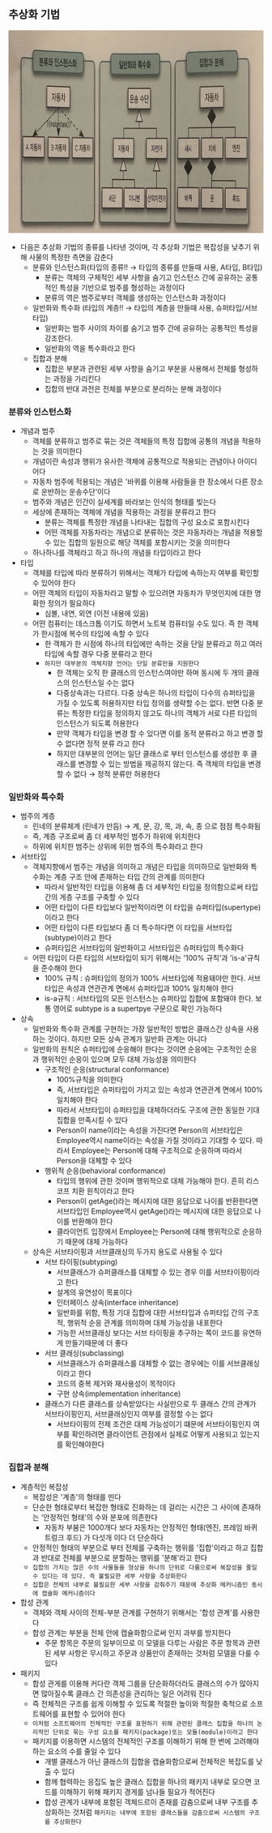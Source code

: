 ## 추상화 기법

<img src = "./img/IMG_5659.jpg" width = "900" height = "400">

- 다음은 추상화 기법의 종류를 나타낸 것이며, 각 추상화 기법은 복잡성을 낮추기 위해 사물의 특정한 측면을 감춘다
    - 분류와 인스턴스화(타입의 종류!! &rarr; 타입의 종류를 만들때 사용, A타입, B타입)
        - 분류는 객체의 구체적인 세부 사항을 숨기고 인스턴스 간에 공유하는 공통적인 특성을 기반으로 범주를 형성하는 과정이다
        - 분류의 역은 범주로부터 객체를 생성하는 인스턴스화 과정이다
    - 일반화와 특수화 (타입의 계층!! &rarr; 타입의 계층을 만들때 사용, 슈퍼타입/서브타입)
        - 일반화는 범주 사이의 차이를 숨기고 범주 간에 공유하는 공통적인 특성을 강조한다.
        - 일반화의 역을 특수화라고 한다
    - 집합과 분해
        - 집합은 부분과 관련된 세부 사항을 숨기고 부분을 사용해서 전체를 형성하는 과정을 가리킨다
        - 집합의 반대 과전은 전체를 부분으로 분리하는 분해 과정이다

### 분류와 인스턴스화

- 개념과 범주
    - 객체를 분류하고 범주로 묶는 것은 객체들의 특정 집합에 공통의 개념을 적용하는 것을 의미한다
    - 개념이란 속성과 행위가 유사한 객체에 공통적으로 적용되는 관념이나 아이디어다
    - 자동차 범주에 적용되는 개념은 '바퀴를 이용해 사람들을 한 장소에서 다른 장소로 운반하는 운송수단'이다
    - 범주와 개념은 인간이 실세계를 바라보는 인식의 형태를 빚는다
    - 세상에 존재하는 객체에 개념을 적용하는 과정을 분류라고 한다
        - 분류는 객체를 특정한 개념을 나타내는 집합의 구성 요소로 포함시킨다
        - 어떤 객체를 자동차라는 개념으로 분류하는 것은 자동차라는 개념을 적용할 수 있는 집합의 일원으로 해당 객체를 포함시키는 것을 의미한다
    - 하나하나를 객체라고 하고 하나의 개념을 타입이라고 한다
- 타입
    - 객체를 타입에 따라 분류하기 위해서는 객체가 타입에 속하는지 여부를 확인할 수 있어야 한다
    - 어떤 객체의 타입이 자동차라고 말할 수 있으려면 자동차가 무엇인지에 대한 명확한 정의가 필요하다
        - 심볼, 내연, 외연 (이전 내용에 있음)
    - 어떤 컴퓨터는 데스크톱 이기도 하면서 노트북 컴퓨터일 수도 있다. 즉 한 객체가 한시점에 복수의 타입에 속할 수 있다
        - 한 객체가 한 시점에 하나의 타입에만 속하는 것을 단일 분류라고 하고 여러 타입에 속할 경우 다중 분류라고 한다
        - `하지만 대부분의 객체지향 언어는 단일 분류만을 지원한다`
            - 한 객체는 오직 한 클래스의 인스턴스여야만 하며 동시에 두 개의 클래스의 인스턴스일 수는 없다
            - 다중상속과는 다르다. 다중 상속은 하나의 타입이 다수의 슈퍼타입을 가질 수 있도록 허용하지만 타입 정의를 생략할 수는 없다. 반면 다중 분류는 특정한 타입을 정의하지 않고도 하나의 객체가
              서로 다른 타입의 인스턴스가 되도록 허용한다
            - 만약 객체가 타입을 변경 할 수 있다면 이를 동적 분류라고 하고 변경 할 수 없다면 정적 분류 라고 한다
            - 하지만 대부분의 언어는 일단 클래스로 부터 인스턴스를 생성한 후 클래스를 변경할 수 있는 방법을 제공하지 않는다. 즉 객체의 타입을 변경할 수 없다 &rarr; 정적 분류만 허용한다

### 일반화와 특수화

- 범주의 계층
    - 린네의 분류체계 (린네가 만듬) &rarr; 계, 문, 강, 목, 과, 속, 종 으로 점점 특수화됨
    - 즉, 계층 구조로써 좀 더 세부적인 범주가 하위에 위치한다
    - 하위에 위치한 범주는 상위에 위한 범주의 특수화라고 한다
- 서브타입
    - 객체지향에서 범주는 개념을 의미하고 개념은 타입을 의미하므로 일반화와 특수화는 계층 구조 안에 존재하는 타입 간의 관계를 의미한다
        - 따라서 일반적인 타입을 이용해 좀 더 세부적인 타입을 정의함으로써 타입 간의 게층 구조를 구축할 수 있다
        - 어떤 타입이 다른 타입보다 일반적이라면 이 타입을 슈퍼타입(supertype)이라고 한다
        - 어떤 타입이 다른 타입보다 좀 더 특수하다면 이 타입을 서브타입(subtype)이라고 한다
        - 슈퍼타입은 서브타입의 일반화이고 서브타입은 슈퍼타입의 특수화다
    - 어떤 타입이 다른 타입의 서브타입이 되기 위해서는 '100% 규칙'과 'is-a'규칙을 준수해야 한다
        - 100% 규칙 : 슈퍼타입의 정의가 100% 서브타입에 적용돼야만 한다. 서브타입은 속성과 연관관계 면에서 슈퍼타입과 100% 일치해야 한다
        - is-a규칙 : 서브타입의 모든 인스턴스는 슈퍼타입 집합에 포함돼야 한다. 보통 영어로 subtype is a supertpye 구문으로 확인 가능하다
- 상속
    - 일반화와 특수화 관계를 구현하는 가장 일반적인 방법은 클래스간 상속을 사용하는 것이다. 하지만 모든 상속 관계가 일반화 관계는 아니다
    - 일반화의 원칙은 슈퍼타입에 순응해야 한다는 것이면 순응에는 구조적인 순응과 행위적인 순응이 있으며 모두 대체 가능성을 의미한다
        - 구조적인 순응(structural conformance)
            - 100%규칙을 의미한다
            - 즉, 서브타입은 슈퍼타입이 가지고 있는 속성과 연관관계 면에서 100% 일치해야 한다
            - 따라서 서브타입이 슈퍼타입을 대체하더라도 구조에 관한 동일한 기대 집합을 만족시킬 수 있다
            - Person이 name이라는 속성을 가진다면 Person의 서브타입은 Employee역시 name이라는 속성을 가질 것이라고 기대할 수 있다. 따라서 Employee는 Person에 대해
              구조적으로 순응하며 따라서 Person을 대체할 수 있다
        - 행위적 순응(behavioral conformance)
            - 타입의 행위에 관한 것이며 행위적으로 대체 가능해야 한다. 흔히 리스코프 치환 원칙이라고 한다
            - Person이 getAge()라는 메시지에 대한 응답으로 나이를 반환한다면 서브타입인 Employee역시 getAge()라는 메시지에 대한 응답으로 나이를 반환해야 한다
            - 클라이언트 입장에서 Employee는 Person에 대해 행위적으로 순응하기 때문에 대체 가능하다
    - 상속은 서브타이핑과 서브클래싱의 두가지 용도로 사용될 수 있다
        - 서브 타이핑(subtyping)
            - 서브클래스가 슈퍼클래스를 대체할 수 있는 경우 이를 서브타이핑이라고 한다
            - 설계의 유연성이 목표이다
            - 인터페이스 상속(interface inheritance)
            - 일반화를 위함, 특정 기대 집합에 대한 서브타입과 슈퍼타입 간의 구조적, 행위적 순응 관계를 의미하며 대체 가능성을 내포한다
            - 가능한 서브클래싱 보다는 서브 타이핑을 추구하는 쪽이 코드를 유연하게 만들기때문에 더 좋다
        - 서브 클래싱(subclassing)
            - 서브클래스가 슈퍼클래스를 대체할 수 없는 경우에는 이를 서브클래싱이라고 한다
            - 코드의 중복 제거와 재사용성이 목적이다
            - 구현 상속(implementation inheritance)
        - 클래스가 다른 클래스를 상속받았다는 사실만으로 두 클래스 간의 관계가 서브타이핑인지, 서브클래싱인지 여부를 결정할 수는 없다
            - 서브타이핑의 전제 조건은 대체 가능성이기 떄문에 서브타이핑인지 여부를 확인하려면 클라이언트 관점에서 실제로 어떻게 사용되고 있는지를 확인해야한다

### 집합과 분해

- 계층적인 복잡성
    - 복잡성은 '계층'의 형태를 띤다
    - 단순한 형태로부터 복잡한 형태로 진화하는 데 걸리는 시간은 그 사이에 존재하는 '안정적인 형태'의 수와 분포에 의존한다
        - 자동차 부붐은 1000개다 보다 자동차는 안정적인 형태(엔진, 프레임 바퀴 트렁크 후드) 가 다섯개 이다 더 단순하다
    - 안정적인 형태의 부분으로 부터 전체를 구축하는 행위를 '집합'이라고 하고 집합과 반대로 전체를 부분으로 분할하는 행위를 '분해'라고 한다
    - `집합의 가치는 많은 수의 사물들을 형상을 하나의 단위로 다룸으로써 복잡성을 줄일 수 있다는 데 있다. 즉 불필요한 세부 사항을 추상화한다`
    - `집합은 전체의 내부로 불필요한 세부 사항을 감춰주기 때문에 추상화 메커니즘인 동시에 캡슐화 메커니즘이다`
- 합성 관계
    - 객체와 객체 사이의 전체-부분 관계를 구현하기 위해서는 '합성 관계'를 사용한다
    - 합성 관계는 부분을 전체 안에 캡슐화함으로써 인지 과부를 방지한다
        - 주문 항목은 주문의 일부이므로 이 모델을 다루는 사람은 주문 항목과 관련된 세부 사항은 무시하고 주문과 상품만이 존재하는 것처럼 모델을 다룰 수 있다
- 패키지
    - 합성 관게를 이용해 커다란 객체 그룹을 단순화하더라도 클래스의 수가 많아지면 많아질수록 클래스 간 의존성을 관리하는 일은 어려워 진다
    - 즉 전체적은 구조를 쉽게 이해할 수 있도록 적절한 높이와 적절한 축척으로 소프트웨어를 표현할 수 있어야 한다 
    - `이처럼 소프트웨어의 전체적인 구조를 표현하기 위해 관련된 클래스 집합을 하나의 논리적인 단위로 묶는 구성 요소를 패키지(package)또는 모듈(module)이라고 한다`
    - 패키지를 이용하면 시스템의 전체적인 구조를 이해하기 위해 한 번에 고려해야 하는 요소의 수를 줄일 수 있다 
      - 개별 클래스가 아닌 클래스의 집합을 캡슐화함으로써 전체적은 복잡도를 낮출 수 있다 
      - 함께 협력하는 응집도 높은 클래스 집합을 하나의 패키지 내부로 모으면 코드를 이해하기 위해 패키지 경게를 넘나들 필요가 적어진다
      - 합성 관계가 내부에 포함된 객체드르이 존재를 감춤으로써 내부 구조를 추상화하는 것처럼 `패키지는 내부에 포함된 클래스들을 감춤으로써 시스템의 구조를 추상화한다`